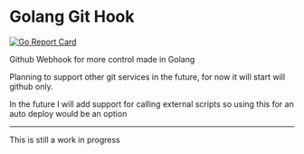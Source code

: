 # Golang Git Hook

[![Go Report Card](https://goreportcard.com/badge/github.com/thetetrabyte/git-hook)](https://goreportcard.com/report/github.com/thetetrabyte/git-hook)

Github Webhook for more control made in Golang

Planning to support other git services in the future, for now it will start will github only.

In the future I will add support for calling external scripts so using this for an auto deploy would be an option

---

This is still a work in progress